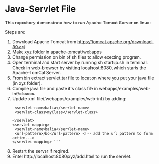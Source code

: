 # Java-Servlet File

This repository demonstrate how to run Apache Tomcat Server on linux:

Steps are:

1. Download Apache Tomcat from https://tomcat.apache.org/download-80.cgi
2. Make xyz folder in apache-tomcat/webapps
3. Change permission on bin of sh files to allow execting program.
4. Open terminal and start server by running sh startup.sh in terminal. Check in web-browser
   by visiting localhost:8080, which starts the Apache-TomCat Server.  
5. From bin extract servlet.tar file  to location where you put your java file (in xyz folder).
6. Compile java file and paste it's class file in webapps/examples/web-inf/classes.
7. Update xml file(/webapps/examples/web-inf) by adding:
     ``` <servlet>
      <servlet-name>balia</servlet-name>
      <servlet-class>myClass</servlet-class> 
      
    </servlet>
    <servlet-mapping>
      <servlet-name>balia</servlet-name>
      <url-pattern>/bc</url-pattern> <!-- add the url pattern to form action--->
    </servlet-mapping> ``` 
    
8. Restart the server if reqired.
9. Enter http://localhost:8080/xyz/add.html to run the servlet.

